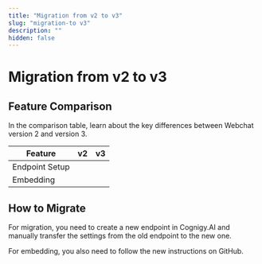 ```yaml
---
title: "Migration from v2 to v3"
slug: "migration-to v3"
description: ""
hidden: false
---
```


# Migration from v2 to v3

## Feature Comparison

In the comparison table, learn about the key differences between Webchat version 2 and version 3.

| Feature        | v2  | v3  |
|----------------|-----|-----|
| Endpoint Setup |     |     |
| Embedding      |     |     |

## How to Migrate


For migration, you need to create a new endpoint in Cognigy.AI and manually transfer the settings from the old endpoint to the new one.

For embedding, you also need to follow the new instructions on GitHub.

